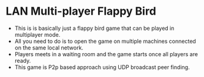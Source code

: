 # LAN Multi-player Flappy Bird
- This is is basically just a flappy bird game that can be played in multiplayer mode.
- All you need to do is to open the game on multiple machines connected on the same local network.
- Players meets in a waiting room and the game starts once all players are ready.
- This game is P2p based approach using UDP broadcast peer finding.
